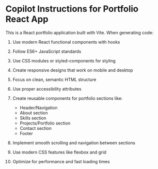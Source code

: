 # Copilot Instructions for Portfolio React App

<!-- Use this file to provide workspace-specific custom instructions to Copilot. For more details, visit https://code.visualstudio.com/docs/copilot/copilot-customization#_use-a-githubcopilotinstructionsmd-file -->

This is a React portfolio application built with Vite. When generating code:

1. Use modern React functional components with hooks
2. Follow ES6+ JavaScript standards
3. Use CSS modules or styled-components for styling
4. Create responsive designs that work on mobile and desktop
5. Focus on clean, semantic HTML structure
6. Use proper accessibility attributes
7. Create reusable components for portfolio sections like:
   - Header/Navigation
   - About section
   - Skills section
   - Projects/Portfolio section
   - Contact section
   - Footer

8. Implement smooth scrolling and navigation between sections
9. Use modern CSS features like flexbox and grid
10. Optimize for performance and fast loading times
